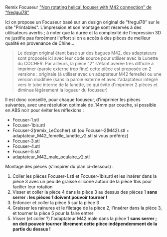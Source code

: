 Remix Focuseur ["Non rotating helical focuser with M42 connection" de "fredgui78"](https://www.printables.com/fr/model/347950-non-rotating-helical-focuser-with-m42-connection)

Ici on propose un Focuseur basé sur un design original de "fregui78" sur le site "Printables". L'impression et son montage sont réservés à des utilisateurs avertis ; à noter que la durée et la complexité de l'impression 3D ne justifie pas forcément l'effort si on a accès à des pièces de meilleur qualité en provenance de Chine...

> Le design original étant basé sur des bagues M42, des adaptateurs sont proposés ici avec leur code source pour utiliser avec la Lunette du COCHER.
> Par ailleurs, la pièce "2" s'étant avérée très difficile à imprimer (paroie externe trop fine) cette pièce est proposée en 2 versions : originale (à utiliser avec un adaptateur M42 femelle) ou une version modifiée (sans la paroie externe et avec l'adaptateur intégré vers le tube interne de la lunette, ce qui évite d'imprimer 2 pièces et diminue légèrement la logueur du focuseur)

Il est donc conseillé, pour chaque focuseur, d'imprimer les pièces suivantes, avec une résolution optimale de .14mm par couche, si possible en ABS noir pour éviter les réflexions :
- Focuser-1.stl
- Focuser-1bis.stl
- Focuser-2(remix_LeCocher).stl  (ou Focuser-2(M42).stl + adaptateur_M42_femelle_lunette_v2.stl si vous préférez)
- Focuser-3.stl
- Focuser-4.stl
- Focuser-5.stl
- adaptateur_M42_male_oculaire_v2.stl

Montage des pièces (s'inspirer du plan ci-dessous) :
1. Coller les pièces Focuser-1.stl et Focuser-1bis.stl et les insérer dans la pièce 3 avec un peu de graisse silicone autour de la pièce 1bis pour facilier leur rotation
2. Visser et coller la pièce 4 dans la pièce 3 au dessus des pièces 1 **sans serrer : les pièces 1 doivent pouvoir tourner !**
3. Enfoncer et coller la pièce 5 sur la pièce 3
4. Graisser les rainures et le filetage de la pièce 2, l'insérer dans la pièce 3, et tourner la pièce 5 pour la faire entrer
5. Visser (et coller ?) l'adaptateur M42 male dans la pièce 1 **sans serrer ; on doit pouvoir tourner librement cette pièce indépendemment de la partie du dessus !**
